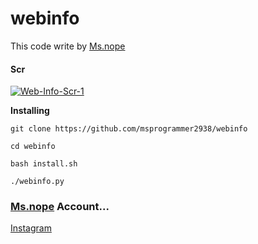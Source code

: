 # webinfo

This code write by [Ms.nope](https://github.com/msprogrammer2938)
#### Scr
[![Web-Info-Scr-1](https://user-images.githubusercontent.com/78996423/119725693-7ce14d00-be85-11eb-8304-b0eb9eda4633.jpeg)](https://github.com/msprogrammer2938/Web-Info)

**Installing**
```
git clone https://github.com/msprogrammer2938/webinfo

cd webinfo

bash install.sh

./webinfo.py
```

### [Ms.nope](https://github.com/msprogrammer938) Account...

[Instagram](https://instagram.com/programmer2938)
